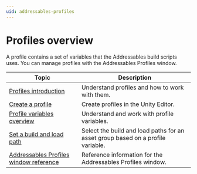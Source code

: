 ```yaml
---
uid: addressables-profiles
---
```


# Profiles overview

A profile contains a set of variables that the Addressables build scripts uses. You can manage profiles with the Addressables Profiles window.

|**Topic**|**Description**|
|---|---|
|[Profiles introduction](profiles-introduction.md)|Understand profiles and how to work with them.|
|[Create a profile](profiles-create.md)|Create profiles in the Unity Editor.|
|[Profile variables overview](ProfileVariables.md)|Understand and work with profile variables.|
|[Set a build and load path](profiles-build-load-paths.md)|Select the build and load paths for an asset group based on a profile variable.|
|[Addressables Profiles window reference](addressables-profiles-window.md)| Reference information for the Addressables Profiles window.|
